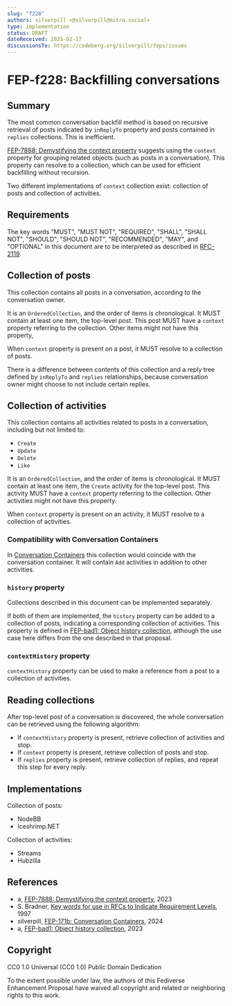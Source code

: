 ```yaml
---
slug: "f228"
authors: silverpill <@silverpill@mitra.social>
type: implementation
status: DRAFT
dateReceived: 2025-02-17
discussionsTo: https://codeberg.org/silverpill/feps/issues
---
```

# FEP-f228: Backfilling conversations

## Summary

The most common conversation backfill method is based on recursive retrieval of posts indicated by `inReplyTo` property and posts contained in `replies` collections. This is inefficient.

[FEP-7888: Demystifying the context property][FEP-7888] suggests using the `context` property for grouping related objects (such as posts in a conversation). This property can resolve to a collection, which can be used for efficient backfilling without recursion.

Two different implementations of `context` collection exist: collection of posts and collection of activities.

## Requirements

The key words "MUST", "MUST NOT", "REQUIRED", "SHALL", "SHALL NOT", "SHOULD", "SHOULD NOT", "RECOMMENDED", "MAY", and "OPTIONAL" in this document are to be interpreted as described in [RFC-2119].

## Collection of posts

This collection contains all posts in a conversation, according to the conversation owner.

It is an `OrderedCollection`, and the order of items is chronological. It MUST contain at least one item, the top-level post. This post MUST have a `context` property referring to the collection. Other items might not have this property,

When `context` property is present on a post, it MUST resolve to a collection of posts.

There is a difference between contents of this collection and a reply tree defined by `inReplyTo` and `replies` relationships, because conversation owner might choose to not include certain replies.

## Collection of activities

This collection contains all activities related to posts in a conversation, including but not limited to:

- `Create`
- `Update`
- `Delete`
- `Like`

It is an `OrderedCollection`, and the order of items is chronological. It MUST contain at least one item, the `Create` activity for the top-level post. This activity MUST have a `context` property referring to the collection. Other activities might not have this property.

When `context` property is present on an activity, it MUST resolve to a collection of activities.

### Compatibility with Conversation Containers

In [Conversation Containers][FEP-171b] this collection would coincide with the conversation container. It will contain `Add` activities in addition to other activities.

### `history` property

Collections described in this document can be implemented separately.

If both of them are implemented, the `history` property can be added to a collection of posts, indicating a corresponding collection of activities. This property is defined in [FEP-bad1: Object history collection][FEP-bad1], although the use case here differs from the one described in that proposal.

### `contextHistory` property

`contextHistory` property can be used to make a reference from a post to a collection of activities.

## Reading collections

After top-level post of a conversation is discovered, the whole conversation can be retrieved using the following algorithm:

- If `contextHistory` property is present, retrieve collection of activities and stop.
- If `context` property is present, retrieve collection of posts and stop.
- If `replies` property is present, retrieve collection of replies, and repeat this step for every reply.

## Implementations

Collection of posts:

- NodeBB
- Iceshrimp.NET

Collection of activities:

- Streams
- Hubzilla

## References

- a, [FEP-7888: Demystifying the context property][FEP-7888], 2023
- S. Bradner, [Key words for use in RFCs to Indicate Requirement Levels][RFC-2119], 1997
- silverpill, [FEP-171b: Conversation Containers][FEP-171b], 2024
- a, [FEP-bad1: Object history collection][FEP-bad1], 2023

[RFC-2119]: https://tools.ietf.org/html/rfc2119.html
[FEP-7888]: https://codeberg.org/fediverse/fep/src/branch/main/fep/7888/fep-7888.md
[FEP-171b]: https://codeberg.org/fediverse/fep/src/branch/main/fep/171b/fep-171b.md
[FEP-bad1]: https://codeberg.org/fediverse/fep/src/branch/main/fep/bad1/fep-bad1.md

## Copyright

CC0 1.0 Universal (CC0 1.0) Public Domain Dedication

To the extent possible under law, the authors of this Fediverse Enhancement Proposal have waived all copyright and related or neighboring rights to this work.
